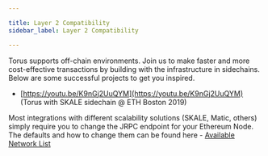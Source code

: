```yaml
---

title: Layer 2 Compatibility
sidebar_label: Layer 2 Compatibility

---
```



Torus supports off-chain environments. Join us to make faster and more cost-effective transactions by building with the infrastructure in sidechains. Below are some successful projects to get you inspired.

* [https://youtu.be/K9nGj2UuQYM](https://youtu.be/K9nGj2UuQYM) \(Torus with SKALE sidechain @ ETH Boston 2019\)

Most integrations with different scalability solutions \(SKALE, Matic, others\) simply require you to change the JRPC endpoint for your Ethereum Node. The defaults and how to change them can be found here - [Available Network List](networklist.md)

